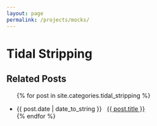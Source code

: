 ```yaml
---
layout: page
permalink: /projects/mocks/
---
```


<h1>Tidal Stripping</h1>



<h2 class="page-heading">Related Posts</h2>

<ul class="post-list">

{% for post in site.categories.tidal_stripping %}
 <li><span>{{ post.date | date_to_string }}</span> &nbsp; <a href="{{ post.url }}">{{ post.title }}</a></li>
{% endfor %}

</ul>
